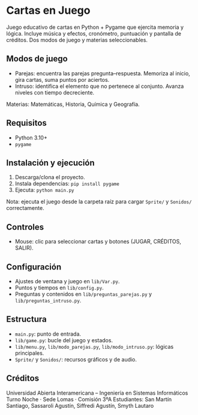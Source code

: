 # Cartas en Juego

Juego educativo de cartas en Python + Pygame que ejercita memoria y lógica. Incluye música y efectos, cronómetro, puntuación y pantalla de créditos. Dos modos de juego y materias seleccionables.

## Modos de juego
- Parejas: encuentra las parejas pregunta–respuesta. Memoriza al inicio, gira cartas, suma puntos por aciertos.
- Intruso: identifica el elemento que no pertenece al conjunto. Avanza niveles con tiempo decreciente.

Materias: Matemáticas, Historia, Química y Geografía.

## Requisitos
- Python 3.10+
- `pygame`

## Instalación y ejecución
1. Descarga/clona el proyecto.
2. Instala dependencias: `pip install pygame`
3. Ejecuta: `python main.py`

Nota: ejecuta el juego desde la carpeta raíz para cargar `Sprite/` y `Sonidos/` correctamente.

## Controles
- Mouse: clic para seleccionar cartas y botones (JUGAR, CRÉDITOS, SALIR).

## Configuración
- Ajustes de ventana y juego en `lib/Var.py`.
- Puntos y tiempos en `lib/config.py`.
- Preguntas y contenidos en `lib/preguntas_parejas.py` y `lib/preguntas_intruso.py`.

## Estructura
- `main.py`: punto de entrada.
- `lib/game.py`: bucle del juego y estados.
- `lib/menu.py`, `lib/modo_parejas.py`, `lib/modo_intruso.py`: lógicas principales.
- `Sprite/` y `Sonidos/`: recursos gráficos y de audio.

## Créditos
Universidad Abierta Interamericana – Ingeniería en Sistemas Informáticos
Turno Noche · Sede Lomas · Comisión 3ºA
Estudiantes: San Martín Santiago, Sassaroli Agustín, Siffredi Agustín, Smyth Lautaro